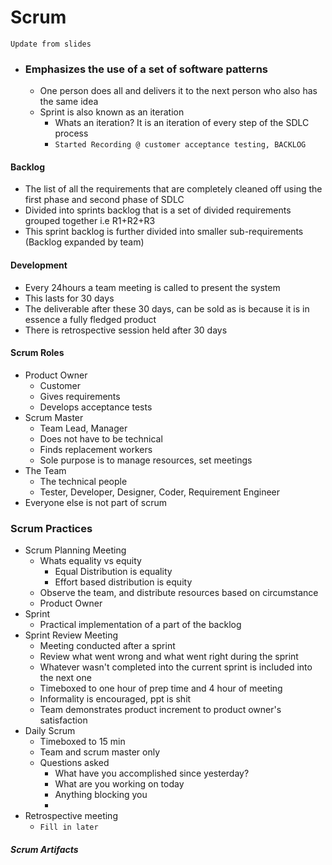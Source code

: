 # Scrum
`Update from slides`

- ### Emphasizes the use of a set of software patterns
	- One person does all and delivers it to the next person who also has the same idea
	- Sprint is also known as an iteration 
		- Whats an iteration? It is an iteration of every step of the SDLC process
		- `Started Recording @ customer acceptance testing, BACKLOG`
#### Backlog
- The list of all the requirements that are completely cleaned off using the first phase and second phase of SDLC
- Divided into sprints backlog that is a set of divided requirements grouped together i.e R1+R2+R3
- This sprint backlog is further divided into smaller sub-requirements (Backlog expanded by team)

#### Development
- Every 24hours a team meeting is called to present the system
- This lasts for 30 days
- The deliverable after these 30 days, can be sold as is because it is in essence a fully fledged product
- There is retrospective session held after 30 days

#### Scrum Roles
- Product Owner
	- Customer
	- Gives requirements
	- Develops acceptance tests
- Scrum Master
	- Team Lead, Manager
	- Does not have to be technical
	- Finds replacement workers
	- Sole purpose is to manage resources, set meetings
- The Team
	- The technical people
	- Tester, Developer, Designer, Coder, Requirement Engineer
- Everyone else is not part of scrum

### Scrum Practices
- Scrum Planning Meeting
	- Whats equality vs equity
		- Equal Distribution is equality
		- Effort based distribution is equity
	- Observe the team, and distribute resources based on circumstance
	- Product Owner
- Sprint
	- Practical implementation of a part of the backlog
- Sprint Review Meeting 
	- Meeting conducted after a sprint
	- Review what went wrong and what went right during the sprint
	- Whatever wasn't completed into the current sprint is included into the next one
	- Timeboxed to one hour of prep time and 4 hour of meeting
	- Informality is encouraged, ppt is shit
	- Team demonstrates product increment to product owner's satisfaction
- Daily Scrum
	- Timeboxed to 15 min
	- Team and scrum master only
	- Questions asked
		- What have you accomplished since yesterday?
		- What are you working on today
		- Anything blocking you
		- 
- Retrospective meeting
	- `Fill in later`

##### Scrum Artifacts
